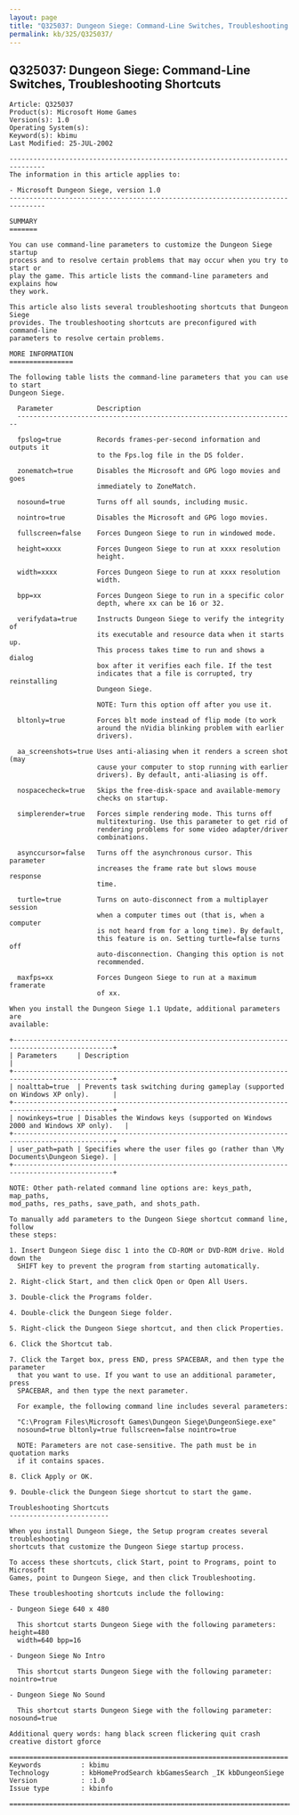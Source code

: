 ```yaml
---
layout: page
title: "Q325037: Dungeon Siege: Command-Line Switches, Troubleshooting Shortcuts"
permalink: kb/325/Q325037/
---
```


## Q325037: Dungeon Siege: Command-Line Switches, Troubleshooting Shortcuts

	Article: Q325037
	Product(s): Microsoft Home Games
	Version(s): 1.0
	Operating System(s): 
	Keyword(s): kbimu
	Last Modified: 25-JUL-2002
	
	-------------------------------------------------------------------------------
	The information in this article applies to:
	
	- Microsoft Dungeon Siege, version 1.0 
	-------------------------------------------------------------------------------
	
	SUMMARY
	=======
	
	You can use command-line parameters to customize the Dungeon Siege startup
	process and to resolve certain problems that may occur when you try to start or
	play the game. This article lists the command-line parameters and explains how
	they work.
	
	This article also lists several troubleshooting shortcuts that Dungeon Siege
	provides. The troubleshooting shortcuts are preconfigured with command-line
	parameters to resolve certain problems.
	
	MORE INFORMATION
	================
	
	The following table lists the command-line parameters that you can use to start
	Dungeon Siege.
	
	  Parameter           Description
	  ----------------------------------------------------------------------
	
	  fpslog=true         Records frames-per-second information and outputs it 
	                      to the Fps.log file in the DS folder. 
	
	  zonematch=true      Disables the Microsoft and GPG logo movies and goes
	                      immediately to ZoneMatch. 
	  
	  nosound=true        Turns off all sounds, including music. 
	
	  nointro=true        Disables the Microsoft and GPG logo movies.
	
	  fullscreen=false    Forces Dungeon Siege to run in windowed mode. 
	
	  height=xxxx         Forces Dungeon Siege to run at xxxx resolution
	                      height.
	
	  width=xxxx          Forces Dungeon Siege to run at xxxx resolution 
	                      width.
	
	  bpp=xx              Forces Dungeon Siege to run in a specific color
	                      depth, where xx can be 16 or 32.
	
	  verifydata=true     Instructs Dungeon Siege to verify the integrity of 
	                      its executable and resource data when it starts up.  
	                      This process takes time to run and shows a dialog 
	                      box after it verifies each file. If the test 
	                      indicates that a file is corrupted, try reinstalling 
	                      Dungeon Siege.
	
	                      NOTE: Turn this option off after you use it.
	
	  bltonly=true        Forces blt mode instead of flip mode (to work 
	                      around the nVidia blinking problem with earlier
	                      drivers). 
	
	  aa_screenshots=true Uses anti-aliasing when it renders a screen shot (may 
	                      cause your computer to stop running with earlier 
	                      drivers). By default, anti-aliasing is off. 
	
	  nospacecheck=true   Skips the free-disk-space and available-memory 
	                      checks on startup. 
	
	  simplerender=true   Forces simple rendering mode. This turns off         
	                      multitexturing. Use this parameter to get rid of
	                      rendering problems for some video adapter/driver 
	                      combinations. 
	
	  asynccursor=false   Turns off the asynchronous cursor. This parameter 
	                      increases the frame rate but slows mouse response 
	                      time. 
	
	  turtle=true         Turns on auto-disconnect from a multiplayer session  
	                      when a computer times out (that is, when a computer 
	                      is not heard from for a long time). By default,
	                      this feature is on. Setting turtle=false turns off 
	                      auto-disconnection. Changing this option is not 
	                      recommended. 
	
	  maxfps=xx           Forces Dungeon Siege to run at a maximum framerate 
	                      of xx. 
	
	When you install the Dungeon Siege 1.1 Update, additional parameters are
	available:
	
	+-----------------------------------------------------------------------------------------------+
	| Parameters     | Description                                                                  | 
	+-----------------------------------------------------------------------------------------------+
	| noalttab=true  | Prevents task switching during gameplay (supported on Windows XP only).      | 
	+-----------------------------------------------------------------------------------------------+
	| nowinkeys=true | Disables the Windows keys (supported on Windows 2000 and Windows XP only).   | 
	+-----------------------------------------------------------------------------------------------+
	| user_path=path | Specifies where the user files go (rather than \My Documents\Dungeon Siege). | 
	+-----------------------------------------------------------------------------------------------+
	
	NOTE: Other path-related command line options are: keys_path, map_paths,
	mod_paths, res_paths, save_path, and shots_path.
	
	To manually add parameters to the Dungeon Siege shortcut command line, follow
	these steps:
	
	1. Insert Dungeon Siege disc 1 into the CD-ROM or DVD-ROM drive. Hold down the
	  SHIFT key to prevent the program from starting automatically.
	
	2. Right-click Start, and then click Open or Open All Users.
	
	3. Double-click the Programs folder.
	
	4. Double-click the Dungeon Siege folder.
	
	5. Right-click the Dungeon Siege shortcut, and then click Properties.
	
	6. Click the Shortcut tab.
	
	7. Click the Target box, press END, press SPACEBAR, and then type the parameter
	  that you want to use. If you want to use an additional parameter, press
	  SPACEBAR, and then type the next parameter.
	
	  For example, the following command line includes several parameters:
	
	  "C:\Program Files\Microsoft Games\Dungeon Siege\DungeonSiege.exe"
	  nosound=true bltonly=true fullscreen=false nointro=true
	
	  NOTE: Parameters are not case-sensitive. The path must be in quotation marks
	  if it contains spaces.
	
	8. Click Apply or OK.
	
	9. Double-click the Dungeon Siege shortcut to start the game.
	
	Troubleshooting Shortcuts
	-------------------------
	
	When you install Dungeon Siege, the Setup program creates several troubleshooting
	shortcuts that customize the Dungeon Siege startup process.
	
	To access these shortcuts, click Start, point to Programs, point to Microsoft
	Games, point to Dungeon Siege, and then click Troubleshooting.
	
	These troubleshooting shortcuts include the following:
	
	- Dungeon Siege 640 x 480
	
	  This shortcut starts Dungeon Siege with the following parameters: height=480
	  width=640 bpp=16
	
	- Dungeon Siege No Intro
	
	  This shortcut starts Dungeon Siege with the following parameter: nointro=true
	
	- Dungeon Siege No Sound
	
	  This shortcut starts Dungeon Siege with the following parameter: nosound=true
	
	Additional query words: hang black screen flickering quit crash creative distort gforce
	
	======================================================================
	Keywords          : kbimu 
	Technology        : kbHomeProdSearch kbGamesSearch _IK kbDungeonSiege
	Version           : :1.0
	Issue type        : kbinfo
	
	=============================================================================
	
